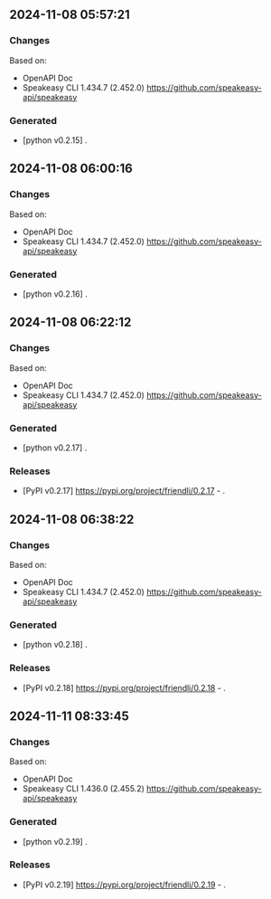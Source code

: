 

## 2024-11-08 05:57:21
### Changes
Based on:
- OpenAPI Doc  
- Speakeasy CLI 1.434.7 (2.452.0) https://github.com/speakeasy-api/speakeasy
### Generated
- [python v0.2.15] .

## 2024-11-08 06:00:16
### Changes
Based on:
- OpenAPI Doc  
- Speakeasy CLI 1.434.7 (2.452.0) https://github.com/speakeasy-api/speakeasy
### Generated
- [python v0.2.16] .

## 2024-11-08 06:22:12
### Changes
Based on:
- OpenAPI Doc  
- Speakeasy CLI 1.434.7 (2.452.0) https://github.com/speakeasy-api/speakeasy
### Generated
- [python v0.2.17] .
### Releases
- [PyPI v0.2.17] https://pypi.org/project/friendli/0.2.17 - .

## 2024-11-08 06:38:22
### Changes
Based on:
- OpenAPI Doc  
- Speakeasy CLI 1.434.7 (2.452.0) https://github.com/speakeasy-api/speakeasy
### Generated
- [python v0.2.18] .
### Releases
- [PyPI v0.2.18] https://pypi.org/project/friendli/0.2.18 - .

## 2024-11-11 08:33:45
### Changes
Based on:
- OpenAPI Doc  
- Speakeasy CLI 1.436.0 (2.455.2) https://github.com/speakeasy-api/speakeasy
### Generated
- [python v0.2.19] .
### Releases
- [PyPI v0.2.19] https://pypi.org/project/friendli/0.2.19 - .